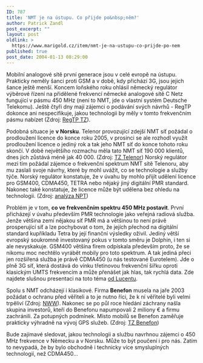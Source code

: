 ```yaml
---
ID: 787
title: 'NMT je na ústupu. Co přijde po&nbsp;něm?'
author: Patrick Zandl
post_excerpt: ""
layout: post
oldlink: >
  https://www.marigold.cz/item/nmt-je-na-ustupu-co-prijde-po-nem
published: true
post_date: 2004-01-13 08:29:00
---
```

<p>
Mobilní analogové sítě první generace jsou v celé evropě na ústupu. Prakticky neměly šanci proti GSM a v době, kdy přichází 3G, jsou jejich šance ještě menší. Koncem loňského roku ohlásil německý regulátor výběrové řízení na přidělené frekvencí německé analogové sítě C Netz fungující v pásmu 450 MHz (není to NMT, jde o vlastní systém Deutsche Telekomu). Ještě čtyři dny mají zájemci o podávání svých návrhů - RegTP dokonce ani nespecifikuje, jakou technologii by měly v tomto frekvenčním pásmu nabízet (Zdroj: <A href="http://www.regtp.de/aktuelles/pm/02885/index.html" target=_blank>RegTP TZ</A>). </p>

<p>
Podobná situace je <STRONG>v Norsku</STRONG>. Telenor provozující zdejší NMT síť požádal o prodloužení licence do konce roku 2005, v prosinci se ale rozhodl využít prodloužení licence o jediný rok a tak jeho NMT síť do konce tohoto roku skončí. V době největšího rozmachu měla tato NMT síť 190 000 klientů, dnes jich zůstává méně jak 40 000. (Zdroj: <A href="http://press.telenor.com/PR/200312/929046_5.html" target=_blank>TZ Telenor</A>) Norský regulátor mezi tím požádal zájemce o frekvenční spektrum NMT sítě Telenoru, aby mu zaslali svoje návrhy, které by mohl uvážit, co se technologie a služby týče. Norský regulátor konstatuje, že v úvahu by mohlo přijít udělení licence pro GSM400, CDMA450, TETRA nebo nějaký&#160;jiný digitální&#160;PMR standard. Nakonec také konstatuje, že licence může být udělena bez ohledu na technologii. (Zdroj: <A href="http://www.npt.no/pt_internet/eng/consultations/frequencies/150202/1712_Engelskhoering.html" target=_blank>analýza NPT</A>)</p>

<p>
Problém je v tom, <STRONG>co ve frekvenčním spektru 450 MHz postavit</STRONG>. První přicházejí v úvahu především PMR technologie jako veřejná radiová služba. Jenže většina zemí nějakou síť PMR má a většinou to není právě prosperující síť a lze pochybovat o tom, že jejích přechod na digitální standard kupříkladu Tetra by její finanční výsledky oživil. Jediný větší evropský soukromně investovaný pokus v tomto směru je Dolphin, i ten si ale nevyskakuje. GSM400 většina firem odpískala především proto, že se nikomu moc nechtělo vyrábět mobily pro toto spektrum. A tak jediná přeci jen rozšířená služba je právě CDMA450 (u nás testované Eurotelem). Jde o plně 3G síť, která dostává do vínku třetinovou frekvenční šířku oproti klasickým UMTS frekvencím a může přenášet jak hlas, tak rychlá data. Zde najdete slušnou presentaci na toto téma <A href="http://www.itu.int/ITU-D/imt-2000/documents/Slovenia/Presentations/Day%203/3.1.2_Pales.pdf" target=_blank>od Lucentu</A>.</p>

<p>
Spolu s NMT odcházejí i klasikové. Firma <STRONG>Benefon</STRONG> musela na jaře 2003 požádat o ochranu před věřiteli a to je nutno říci, že k ní věřitelé byli velmi trpěliví (Zdroj: <A href="http://www.nordicwirelesswatch.com/wireless/story.html?story_id=3035" target=_blank>NWW</A>). Nakonec se po půl roce hledání záchrany našla skupina investorů, kteří do Benefonu napumpovali 2 miliony &#8364; a firmu zachránili. Za potupných podmínek. Místo mobilů se Benefon zaměřuje prakticky výhradně na vývoj GPS služeb. (Zdroj: <A href="http://www.benefon.com/press_investors/releases/2003/19_11_2003_b.htm" target=_blank>TZ Benefon</A>)</p>

<p>
Bude zajímavé sledovat, jakou technologii a službu navrhnou zájemci o 450 MHz frekvence v Německu a v Norsku. Může to být poučení i pro nás. Zatím to nevypadá, že by bylo obchodně i technicky více smysluplných technologií, než CDMA450...</p>
